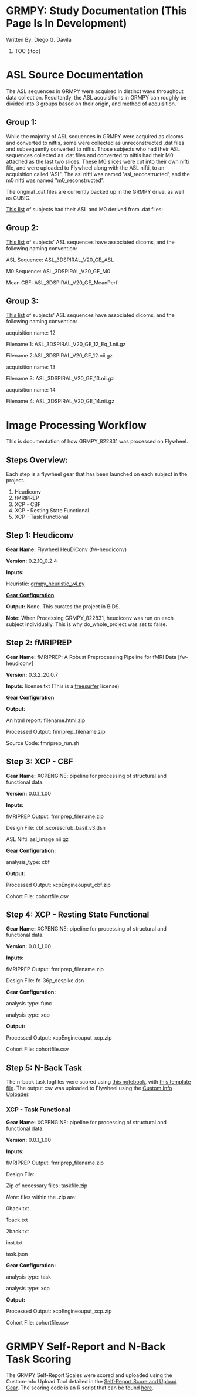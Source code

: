 # GRMPY: Study Documentation (This Page Is In Development)


Written By: Diego G. Dávila

1. TOC
{:toc}

# ASL Source Documentation

The ASL sequences in GRMPY were acquired in distinct ways throughout data collection. Resultantly, the ASL acquisitions in GRMPY can roughly be divided into 3 groups based on their origin, and method of acquisition.

## Group 1:

While the majority of ASL sequences in GRMPY were acquired as dicoms and converted to niftis, some were collected as unreconstructed .dat files and subsequently converted to niftis.
Those subjects who had their ASL sequences collected as .dat files and converted to niftis had their M0 attached as the last two slices.
These M0 slices were cut into their own nifti file, and were uploaded to Flywheel along with the ASL nifti, to an acquisition called 'ASL'. The asl nifti was named 'asl_reconstructed', and the m0 nifti was named "m0_reconstructed".

The original .dat files are currently backed up in the GRMPY drive, as well as CUBIC.

[This list](https://github.com/PennLINC/grmpy/blob/gh-pages/referenceFiles/grmpy_asl_reconlist.csv) of subjects had their ASL and M0 derived from .dat files:

## Group 2:

[This list](https://github.com/PennLINC/grmpy/blob/gh-pages/referenceFiles/grmpy_asl_group2.csv) of subjects' ASL sequences have associated dicoms, and the following naming convention:

ASL Sequence: ASL_3DSPIRAL_V20_GE_ASL

M0 Sequence: ASL_3DSPIRAL_V20_GE_M0

Mean CBF: ASL_3DSPIRAL_V20_GE_MeanPerf

## Group 3:

[This list](https://github.com/PennLINC/grmpy/blob/gh-pages/referenceFiles/grmpy_asl_group3.csv) of subjects' ASL sequences have associated dicoms, and the following naming convention:

acquisition name: 12

Filename 1: ASL_3DSPIRAL_V20_GE_12_Eq_1.nii.gz

Filename 2:ASL_3DSPIRAL_V20_GE_12.nii.gz


acquisition name: 13

Filename 3: ASL_3DSPIRAL_V20_GE_13.nii.gz


acquisition name: 14

Filename 4: ASL_3DSPIRAL_V20_GE_14.nii.gz



# Image Processing Workflow
This is documentation of how GRMPY_822831 was processed on Flywheel. 

## Steps Overview:
Each step is a flywheel gear that has been launched on each subject in the project.
1. Heudiconv
2. fMRIPREP
3. XCP - CBF
4. XCP - Resting State Functional
5. XCP - Task Functional

## Step 1: Heudiconv


**Gear Name:** Flywheel HeuDiConv (fw-heudiconv)


**Version:** 0.2.10_0.2.4


**Inputs:**

Heuristic: [grmpy_heuristic_v4.py](https://github.com/PennLINC/grmpy/blob/gh-pages/inputFiles/grmpy_heuristic_v4.py)


[**Gear Configuration**](https://github.com/PennLINC/grmpy/blob/gh-pages/inputFiles/heudiconvConfiguration.json)


**Output:** None. This curates the project in BIDS.


**Note:** When Processing GRMPY_822831, heudiconv was run on each subject individually. This is why do_whole_project was set to false.


## Step 2: fMRIPREP


**Gear Name:** fMRIPREP: A Robust Preprocessing Pipeline for fMRI Data [fw-heudiconv]


**Version:** 0.3.2_20.0.7


**Inputs:** license.txt (This is a [freesurfer](https://surfer.nmr.mgh.harvard.edu/fswiki/FreeSurferWiki) license)


[**Gear Configuration**](https://github.com/PennLINC/grmpy/blob/gh-pages/inputFiles/fmriprepConfiguration.json)


**Output:**

An html report: filename.html.zip

Processed Output: fmriprep_filename.zip

Source Code: fmriprep_run.sh


## Step 3: XCP - CBF


**Gear Name:** XCPENGINE: pipeline for processing of structural and functional data.


**Version:** 0.0.1_1.00


**Inputs:**

fMRIPREP Output: fmriprep_filename.zip

Design File: cbf_scorescrub_basil_v3.dsn

ASL Nifti: asl_image.nii.gz


**Gear Configuration:**

analysis_type:	cbf


**Output:**

Processed Output: xcpEngineouput_cbf.zip

Cohort File: cohortfile.csv


## Step 4: XCP - Resting State Functional


**Gear Name:** XCPENGINE: pipeline for processing of structural and functional data.


**Version:** 0.0.1_1.00


**Inputs:**

fMRIPREP Output: fmriprep_filename.zip

Design File: fc-36p_despike.dsn


**Gear Configuration:**

analysis type:	func

analysis type:	xcp


**Output:**

Processed Output: xcpEngineouput_xcp.zip

Cohort File: cohortfile.csv


## Step 5: N-Back Task

The n-back task logfiles were scored using [this notebook](https://github.com/PennLINC/grmpy/blob/gh-pages/grmpy_nback_scoreALL.ipynb), with [this template file](https://github.com/PennLINC/grmpy/blob/gh-pages/grympytemplate.xml). The output csv was uploaded to Flywheel using the [Custom Info Uploader](https://pennlinc.github.io/docs/flywheel/usingCustomInfoUploader/). 

### XCP - Task Functional

**Gear Name:** XCPENGINE: pipeline for processing of structural and functional data.


**Version:** 0.0.1_1.00


**Inputs:**

fMRIPREP Output: fmriprep_filename.zip

Design File:

Zip of necessary files: taskfile.zip

*Note:* files within the .zip are:

0back.txt

1back.txt

2back.txt

inst.txt

task.json


**Gear Configuration:**

analysis type:	task

analysis type:	xcp


**Output:**

Processed Output: xcpEngineouput_xcp.zip

Cohort File: cohortfile.csv


# GRMPY Self-Report and N-Back Task Scoring


The GRMPY Self-Report Scales were scored and uploaded using the Custom-Info Upload Tool detailed in the [Self-Report Score and Upload Gear](https://pennlinc.github.io/docs/flywheel/uploadingDocs/). The scoring code is an R script that can be found [here](https://github.com/PennLINC/grmpy/blob/gh-pages/summaryScoring/GRMPY_selfReportScoringCode_v4.R).

